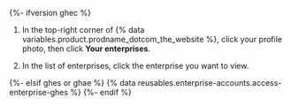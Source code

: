 {%- ifversion ghec %}
1. In the top-right corner of {% data variables.product.prodname_dotcom_the_website %}, click your profile photo, then click **Your enterprises**.

1. In the list of enterprises, click the enterprise you want to view.

{%- elsif ghes or ghae %}
{% data reusables.enterprise-accounts.access-enterprise-ghes %}
{%- endif %}
